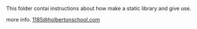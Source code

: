 This folder contai instructions about how make a static library and give use.

more info. 1185@holbertonschool.com